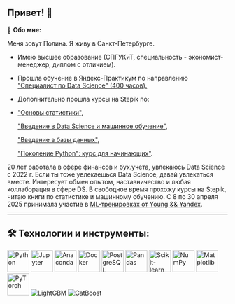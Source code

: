 ## Привет!  👋

🥷 **Обо мне:**

Меня зовут Полина. Я живу в Санкт-Петербурге.
* Имею высшее образование (СПГУКиТ, специальность - экономист-менеджер, диплом с отличием).
* Прошла обучение в Яндекс-Практикум по направлению ["Специалист по Data Science" (400 часов).](https://github.com/fortuna26/fortuna26/blob/main/%D0%95%D1%84%D0%B8%D0%BC%D0%BE%D0%B2%D0%B0%20%D0%9F%D0%BE%D0%BB%D0%B8%D0%BD%D0%B0%20%D0%9D%D0%B8%D0%BA%D0%BE%D0%BB%D0%B0%D0%B5%D0%B2%D0%BD%D0%B0_20232%D0%A6%D0%9F%D0%94%D0%A100628.pdf)
* Дополнительно прошла курсы на Stepik по:
* 
  ["Основы статистики"](https://github.com/fortuna26/fortuna26/blob/main/stepik-stat1-Efimova.pdf),
  
  ["Введение в Data Science и машинное обучение"](https://github.com/fortuna26/fortuna26/blob/main/stepik-vvedvDS-Efimova.pdf),
  
  ["Введение в базы данных"](https://github.com/fortuna26/fortuna26/blob/main/stepik-vvedvbd-Efimova.pdf),
  
  ["Поколение Python": курс для начинающих"](https://github.com/fortuna26/fortuna26/blob/main/stepik-pokpitonnach-Efimova.pdf).


20 лет работала в сфере финансов и бух.учета, увлекаюсь Data Science с 2022 г. Если ты тоже увлекаешься Data Science, давай увлекаться вместе. Интересует обмен опытом, наставничество и любая коллаборация в сфере DS.
В свободное время прохожу курсы на Stepik, читаю книги по статистике и машинному обучению. С 8 по 30 апреля 2025 принимала участие в [ML-тренировках от Young && Yandex](https://github.com/fortuna26/fortuna26/blob/main/YY_ML_3.0_Efimova.pdf).


--------------------------------------------------------------------------------------------------------------------------------------------------------------------------

## 🛠️ **Технологии и инструменты:**
<p align="left">
  <!-- Python -->
  <img src="https://cdn.jsdelivr.net/gh/devicons/devicon/icons/python/python-original.svg" width="50" title="Python" alt="Python" />
  <!-- Jupyter -->
  <img src="https://cdn.jsdelivr.net/gh/devicons/devicon/icons/jupyter/jupyter-original.svg" width="50" title="Jupyter" alt="Jupyter" />
  <!-- Anaconda -->
  <img src="https://cdn.jsdelivr.net/gh/devicons/devicon/icons/anaconda/anaconda-original.svg" width="50" title="Anaconda" alt="Anaconda" />
  <!-- Docker -->
  <img src="https://cdn.jsdelivr.net/gh/devicons/devicon/icons/docker/docker-original.svg" width="50" title="Docker" alt="Docker" />
  <!-- PostgreSQL -->
  <img src="https://cdn.jsdelivr.net/gh/devicons/devicon/icons/postgresql/postgresql-original.svg" width="50" title="PostgreSQL" alt="PostgreSQL" />
  <!-- Pandas -->
  <img src="https://cdn.jsdelivr.net/gh/devicons/devicon/icons/pandas/pandas-original.svg" width="50" title="Pandas" alt="Pandas" />
  <!-- Scikit-learn -->
  <img src="https://upload.wikimedia.org/wikipedia/commons/0/05/Scikit_learn_logo_small.svg" width="50" title="Scikit-learn" alt="Scikit-learn" />
  <!-- NumPy -->
  <img src="https://cdn.jsdelivr.net/gh/devicons/devicon/icons/numpy/numpy-original.svg" width="50" title="NumPy" alt="NumPy" />
  <!-- Matplotlib -->
  <img src="https://upload.wikimedia.org/wikipedia/commons/8/84/Matplotlib_icon.svg" width="50" title="Matplotlib" alt="Matplotlib" />
  <!-- PyTorch -->
  <img src="https://cdn.jsdelivr.net/gh/devicons/devicon/icons/pytorch/pytorch-original.svg" width="50" title="PyTorch" alt="PyTorch" />
  <!-- LightGBM -->
  <img src="https://img.shields.io/badge/LightGBM-1890FF?style=flat&logo=lightgbm&logoColor=white" title="LightGBM" alt="LightGBM" />
  <!-- CatBoost -->
  <img src="https://img.shields.io/badge/CatBoost-FF6F42?style=flat&logo=catboost&logoColor=white" title="CatBoost" alt="CatBoost" />

  

